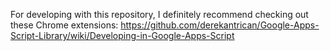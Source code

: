 For developing with this repository, I definitely recommend checking out these Chrome extensions: https://github.com/derekantrican/Google-Apps-Script-Library/wiki/Developing-in-Google-Apps-Script